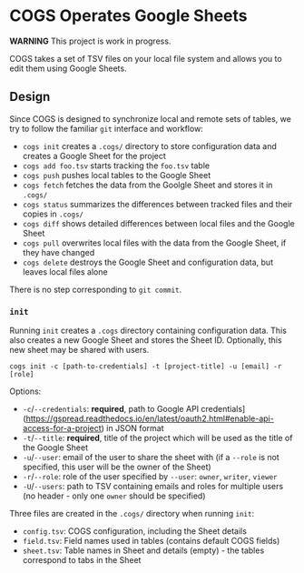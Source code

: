 # COGS Operates Google Sheets

**WARNING** This project is work in progress.

COGS takes a set of TSV files on your local file system and allows you to edit them using Google Sheets.


## Design

Since COGS is designed to synchronize local and remote sets of tables,
we try to follow the familiar `git` interface and workflow:

- `cogs init` creates a `.cogs/` directory to store configuration data and creates a Google Sheet for the project
- `cogs add foo.tsv` starts tracking the `foo.tsv` table
- `cogs push` pushes local tables to the Google Sheet
- `cogs fetch` fetches the data from the Goolgle Sheet and stores it in `.cogs/`
- `cogs status` summarizes the differences between tracked files and their copies in `.cogs/`
- `cogs diff` shows detailed differences between local files and the Google Sheet
- `cogs pull` overwrites local files with the data from the Google Sheet, if they have changed
- `cogs delete` destroys the Google Sheet and configuration data, but leaves local files alone

There is no step corresponding to `git commit`.

### `init`

Running `init` creates a `.cogs` directory containing configuration data. This also creates a new Google Sheet and stores the Sheet ID. Optionally, this new sheet may be shared with users.

```
cogs init -c [path-to-credentials] -t [project-title] -u [email] -r [role]
```

Options:
- `-c`/`--credentials`: **required**, path to Google API credentials](https://gspread.readthedocs.io/en/latest/oauth2.html#enable-api-access-for-a-project) in JSON format
- `-t`/`--title`: **required**, title of the project which will be used as the title of the Google Sheet
- `-u`/`--user`: email of the user to share the sheet with (if a `--role` is not specified, this user will be the owner of the Sheet)
- `-r`/`--role`: role of the user specified by `--user`: `owner`, `writer`, `viewer`
- `-U`/`--users`: path to TSV containing emails and roles for multiple users (no header - only one `owner` should be specified)

Three files are created in the `.cogs/` directory when running `init`:
- `config.tsv`: COGS configuration, including the Sheet details 
- `field.tsv`: Field names used in tables (contains default COGS fields)
- `sheet.tsv`: Table names in Sheet and details (empty) - the tables correspond to tabs in the Sheet
